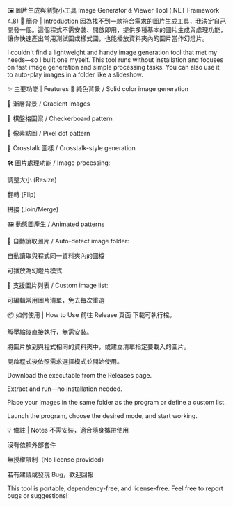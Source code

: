 🖼️ 圖片生成與瀏覽小工具
Image Generator & Viewer Tool (.NET Framework 4.8)
📝 簡介 | Introduction
因為找不到一款符合需求的圖片生成工具，我決定自己開發一個。這個程式不需安裝、開啟即用，提供多種基本的圖片生成與處理功能，讓你快速產出常用測試圖或樣式圖，也能播放資料夾內的圖片當作幻燈片。

I couldn't find a lightweight and handy image generation tool that met my needs—so I built one myself. This tool runs without installation and focuses on fast image generation and simple processing tasks. You can also use it to auto-play images in a folder like a slideshow.

✨ 主要功能 | Features
🎨 純色背景 / Solid color image generation

🌈 漸層背景 / Gradient images

🧩 棋盤格圖案 / Checkerboard pattern

🧵 像素點圖 / Pixel dot pattern

🔀 Crosstalk 圖樣 / Crosstalk-style generation

🛠 圖片處理功能 / Image processing:

調整大小 (Resize)

翻轉 (Flip)

拼接 (Join/Merge)

🖼 動態圖產生 / Animated patterns

📂 自動讀取圖片 / Auto-detect image folder:

自動讀取與程式同一資料夾內的圖檔

可播放為幻燈片模式

🧾 支援圖片列表 / Custom image list:

可編輯常用圖片清單，免去每次重選

📦 如何使用 | How to Use
前往 Release 頁面 下載可執行檔。

解壓縮後直接執行，無需安裝。

將圖片放到與程式相同的資料夾中，或建立清單指定要載入的圖片。

開啟程式後依照需求選擇模式並開始使用。

Download the executable from the Releases page.

Extract and run—no installation needed.

Place your images in the same folder as the program or define a custom list.

Launch the program, choose the desired mode, and start working.

💡 備註 | Notes
不需安裝，適合隨身攜帶使用

沒有依賴外部套件

無授權限制（No license provided）

若有建議或發現 Bug，歡迎回報

This tool is portable, dependency-free, and license-free.
Feel free to report bugs or suggestions!

